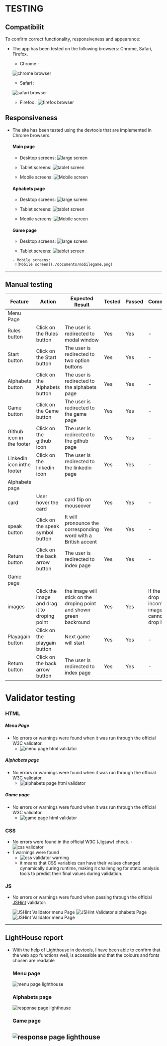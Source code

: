 # TESTING


## Compatibilit

To confirm correct functionality, responsiveness and appearance:
- The app has been tested on the following browsers: Chrome, Safari, Firefox.

    - Chrome :

    ![chrome browser](./documents/chrome.png)

    - Safari :

    ![safari browser](./documents/safari.png)

    - Firefox :
    ![firefox browser](./documents/firefox.png)

 ## Responsiveness

 - The site has been tested using the devtools that are implemented in Chrome browsers.
   #### Main page
      - Desktop screens:
        ![large screen](./documents/dektopmenu.png)

      - Tablet screens:
        ![tablet screen](./documents/tabletmenu.png)

      - Mobile screens:
        ![Mobile screen](./documents/mobile%20menu.png)

   #### Aphabets page
      - Desktop screens:
        ![large screen](./documents/desktopalphabet.png)

      - Tablet screens:
        ![tablet screen](./documents/tabletalphabet.png)

      - Mobile screens:
        ![Mobile screen](./documents/mobilealphabet.png)

    ####  Game page
      - Desktop screens:
        ![large screen](./documents/desktopgame.png)

      - Tablet screens:
        ![tablet screen](./documents/tabletgame.png)

       - Mobile screens:
        ![Mobile screen](./documents/mobilegame.png)
 
 -------
 ## Manual testing

| Feature | Action | Expected Result | Tested | Passed | Comments |
| --- | --- | --- | --- | --- | --- |
 Menu Page | | | | |  
| Rules button | Click on the Rules button | The user is redirected to modal window | Yes| Yes | - |
| Start button | Click on the Start button | The user is redirected to two option buttons | Yes | Yes | - |
| Alphabets button | Click on the Alphabets button | The user is redirected to the alphabets page | Yes | Yes | - |
| Game button | Click on the Game button | The user is redirected to the game page | Yes | Yes | - |
| Github icon in the footer| Click on the github icon | The user is redirected to the github page | Yes | Yes | - |
| Linkedin icon inthe footer | Click on the linkedin icon | The user is redirected to the linkedin page | Yes | Yes | - |
Alphabets page | | | | | |
|  card | User hover the card | card flip on mouseover | Yes | Yes | - |
| speak button | Click on the speak symbol button |It will pronounce the corresponding word with a British accent| Yes | Yes | - |
| Return button | Click on the back arrow button | The user is redirected to index page| Yes| Yes | - |
Game page | | | | | |
| images | Click the image and drag it to droping point | the image will stick on the droping point and shown green backround| Yes | Yes | If the user drop incorrect image cannot drop it |
| Playagain button | Click on the playgain button | Next game will start | Yes | Yes | - |
| Return button | Click on the back arrow button | The user is redirected to index page| Yes| Yes | - |

# Validator testing
 ### HTML
  ##### Menu Page
  - No errors or warnings were found when it was run through the official W3C validator.
    - ![menu page html validator](./documents/htmlvalidator_menu.png)
##### Alphabets page
-  No errors or warnings were found when it was run through the official W3C validator.
    - ![alphabets page html validator](./documents/htmlvalidatorar_alphabets.png)
##### Game page
-  No errors or warnings were found when it was run through the official W3C validator.
    - ![game page html validator](./documents/htmlvalidator_game.png)

### CSS
- No errors were found in the official W3C (Jigsaw) check. 
    -![css validator](./documents/cssvalidator.png)
- 1 warnings were found
    - ![css validator warning](./documents/css%20warning.png)
    -  it means that CSS variables can have their values changed dynamically during runtime, making it challenging for static analysis tools to predict their final values during validation.
### JS

- No errors or warnings were found when passing through the official [JSHint](https://jshint.com/) validator:

  ![JSHint Validator menu Page](./documents/jshintmenu.png)
  ![JSHint Validator alphabets Page](./documents/jshintalphabets.png)
  ![JSHint Validator menu Page](./documents/jshintgame.png)
----

## LightHouse report
- With the help of Lighthouse in devtools, I have been able to confirm that the web app functions well, is accessible and that the colours and fonts chosen are readable
    ### Menu page

  ![menu page lighthouse](./documents/lighthouse_index.png)

   ### Alphabets page

  ![response page lighthouse](./documents/lighthouse_alphabets.png)
     ### Game page

  ![response page lighthouse](./documents/lighthouse_game.png)
  -----
